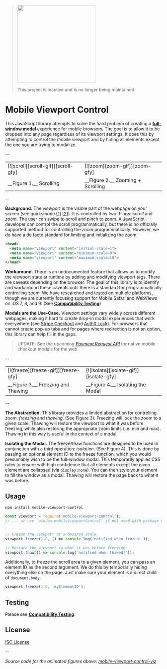> <img src="https://stripe.dev/images/badges/archived.png" width="250">
>
> This project is inactive and is no longer being maintained.

# Mobile Viewport Control

This JavaScript library attempts to solve the hard problem of creating a
__[full-window modal]__ experience for mobile browsers.  The goal is to allow
it to be dropped into any page regardless of its viewport settings.  It does
this by attempting to control the mobile viewport and by hiding all elements
except the one you are trying to modalize.

[full-window modal]:http://uxmovement.com/mobile/why-you-should-avoid-using-modal-windows-on-mobile/

--

 <table>
  <tr>
    <td>[![scroll][scroll-gif]][scroll-gfy]</td>
    <td>[![zoom][zoom-gif]][zoom-gfy]</td>
  </tr>
  <tr>
    <td>__Figure 1.__ Scrolling</td>
    <td>__Figure 2.__ Zooming + Scrolling</td>
  </tr>
</table>

--

__Background.__ The _viewport_ is the visible part of the webpage on your
screen (see quirksmode [[1]] [[2]]).  It is controlled by two things: _scroll_
and _zoom_.  The user can swipe to scroll and pinch to zoom. A JavaScript
developer can control the scroll programmatically, but there is no officially
supported method for controlling the _zoom_ programmatically.  However, we do
have a de facto standard for limiting and initializing the zoom:

[1]:http://www.quirksmode.org/mobile/viewports2.html
[2]:http://www.quirksmode.org/mobile/metaviewport/

```html
<head>
  <meta name="viewport" content="initial-scale=1">
  <meta name="viewport" content="minimum-scale=0">
  <meta name="viewport" content="maximum-scale=10">
</head>
```

__Workaround.__ There is an undocumented feature that allows us to modify the
viewport state at runtime by adding and modifying viewport tags.  There are
caveats depending on the browser.  The goal of this library is to identify and
workaround these caveats until there is a standard for programmatically
controlling zoom.  We have researched and tested on multiple platforms, though
we are currently focusing support for Mobile Safari and WebViews on iOS 7, 8, and 9.
(See __[Compatibility Testing](test/)__)

__Modals are the Use-Case.__ Viewport settings vary widely across different
webpages, making it hard to create drop-in modal experiences that work
everywhere (see [Stripe Checkout] and [Auth0 Lock]). For browsers that cannot
create pop-up tabs and for pages where redirection is not an option, this
library can help fill in the gaps.

> UPDATE: See the upcoming _[Payment Request API]_ for native mobile checkout modals for the web.

[Stripe Checkout]:https://stripe.com/checkout
[Auth0 Lock]:https://auth0.com/lock
[Payment Request API]:https://developers.google.com/web/updates/2016/07/payment-request

--

 <table>
  <tr>
    <td>[![freeze][freeze-gif]][freeze-gfy]</td>
    <td>[![isolate][isolate-gif]][isolate-gfy]</td>
  </tr>
  <tr>
    <td>__Figure 3.__ Freezing and Thawing</td>
    <td>__Figure 4.__ Isolating the Modal</td>
  </tr>
 </table>

--

__The Abstraction.__ This library provides a limited abstraction for
controlling zoom: _freezing_ and _thawing_.  (See Figure 3). Freezing will lock
the zoom to a given scale.  Thawing will restore the viewport to what it was
before freezing, while also restoring the appropriate zoom limits (i.e. min and
max).  Thawing in this way is useful in the context of a modal.

__Isolating the Modal.__ The freeze/thaw functions are designed to be used in
conjunction with a third operation: _isolation_. (See Figure 4).  This is done
by passing an optional element ID to the freeze function, which you would
presumably wish to be the full-window modal.  This temporarily applies CSS
rules to ensure with high confidence that all elements except the given element
are collapsed (via `display:none`).  You can then style your element to fill
the window as a modal. Thawing will restore the page back to what it was
before.

## Usage

```
npm install mobile-viewport-control
```

```js
const viewport = require('mobile-viewport-control');
// ... or use `window.mobileViewportControl` if not used with package manager


// Freeze the viewport at a desired scale.
viewport.freeze(1.0, () => console.log('notified when frozen!'));

// Restore the viewport to what it was before freezing.
viewport.thaw(() => console.log('notified when thawed!'));
```

Additionally, to freeze the scroll area to a given element, you can pass an
element ID as the second argument.  We do this by temporarily hiding everything
else on the page.  Just make sure your element is a direct child of
`document.body`.

```js
viewport.freeze(1.0, 'myElementID');
```

## Testing

Please see __[Compatibility Testing](test/)__.

## License

[ISC License](LICENSE)

--

_Source code for the animated figures above: [mobile-viewport-control-viz](https://github.com/shaun-stripe/mobile-viewport-control-viz)_


[scroll-gif]:https://zippy.gfycat.com/EnchantedPowerfulIndri.gif
[scroll-gfy]:https://gfycat.com/EnchantedPowerfulIndri
[zoom-gif]:https://zippy.gfycat.com/InconsequentialImperturbableBuckeyebutterfly.gif
[zoom-gfy]:https://gfycat.com/InconsequentialImperturbableBuckeyebutterfly
[freeze-gif]:https://fat.gfycat.com/YearlyBitesizedBangeltiger.gif
[freeze-gfy]:https://gfycat.com/YearlyBitesizedBangeltiger
[isolate-gif]:https://fat.gfycat.com/MetallicFrighteningApisdorsatalaboriosa.gif
[isolate-gfy]:https://gfycat.com/MetallicFrighteningApisdorsatalaboriosa
